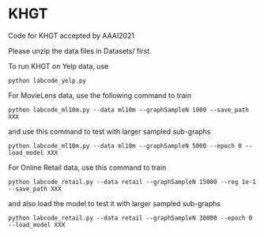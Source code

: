 # KHGT
Code for KHGT accepted by AAAI2021

Please unzip the data files in Datasets/ first.

To run KHGT on Yelp data, use
```
python labcode_yelp.py
```

For MovieLens data, use the following command to train
```
python labcode_ml10m.py --data ml10m --graphSampleN 1000 --save_path XXX
```
and use this command to test with larger sampled sub-graphs
```
python labcode_ml10m.py --data ml10m --graphSampleN 5000 --epoch 0 --load_model XXX
```

For Online Retail data, use this command to train
```
python labcode_retail.py --data retail --graphSampleN 15000 --reg 1e-1 --save_path XXX
```
and also load the model to test it with larger sampled sub-graphs
```
python labcode_retail.py --data retail --graphSampleN 30000 --epoch 0 --load_model XXX
```
